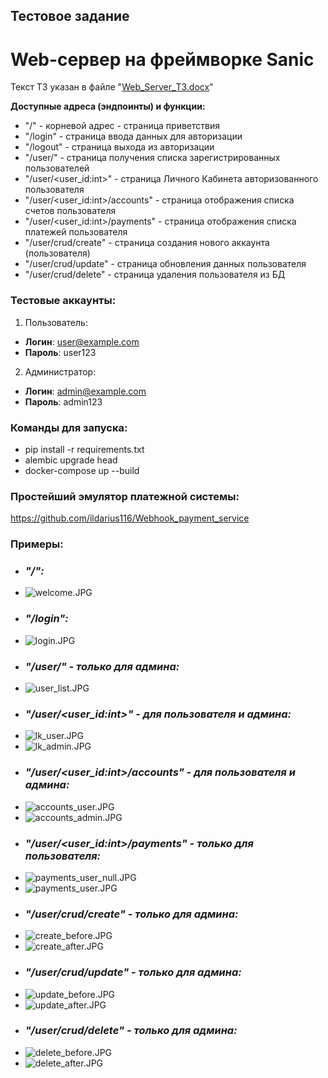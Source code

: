 ## Тестовое задание

# Web-сервер на фреймворке Sanic

Текст ТЗ указан в файле "[Web_Server_ТЗ.docx](Web_Server_%D2%C7.docx)"

__Доступные адреса (эндпоинты) и функции:__

* "/" - корневой адрес - страница приветствия
* "/login" - страница ввода данных для авторизации
* "/logout" - страница выхода из авторизации
* "/user/" - страница получения списка зарегистрированных пользователей
* "/user/<user_id:int>" - страница Личного Кабинета авторизованного пользователя
* "/user/<user_id:int>/accounts" - страница отображения списка счетов пользователя
* "/user/<user_id:int>/payments" - страница отображения списка платежей пользователя
* "/user/crud/create" - страница создания нового аккаунта (пользователя)
* "/user/crud/update" - страница обновления данных пользователя
* "/user/crud/delete" - страница удаления пользователя из БД

### Тестовые аккаунты:

1. Пользователь:
* **Логин**: user@example.com
* **Пароль**: user123

2. Администратор:
* **Логин**: admin@example.com
* **Пароль**: admin123

### Команды для запуска:
* pip install -r requirements.txt
* alembic upgrade head 
* docker-compose up --build

### Простейший эмулятор платежной системы:
https://github.com/ildarius116/Webhook_payment_service

### Примеры:

* ### _"/":_
* ![welcome.JPG](README%2Fwelcome.JPG)
* ### _"/login":_
* ![login.JPG](README%2Flogin.JPG)
* ### _"/user/" - только для админа:_
* ![user_list.JPG](README%2Fuser_list.JPG)
* ### _"/user/<user_id:int>" - для пользователя и админа:_
* ![lk_user.JPG](README%2Flk_user.JPG)
* ![lk_admin.JPG](README%2Flk_admin.JPG)
* ### _"/user/<user_id:int>/accounts" - для пользователя и админа:_
* ![accounts_user.JPG](README%2Faccounts_user.JPG)
* ![accounts_admin.JPG](README%2Faccounts_admin.JPG)
* ### _"/user/<user_id:int>/payments" - только для пользователя:_
* ![payments_user_null.JPG](README%2Fpayments_user_null.JPG)
* ![payments_user.JPG](README%2Fpayments_user.JPG)
* ### _"/user/crud/create" - только для админа:_
* ![create_before.JPG](README%2Fcreate_before.JPG)
* ![create_after.JPG](README%2Fcreate_after.JPG)
* ### _"/user/crud/update" - только для админа:_
* ![update_before.JPG](README%2Fupdate_before.JPG)
* ![update_after.JPG](README%2Fupdate_after.JPG)
* ### _"/user/crud/delete" - только для админа:_
* ![delete_before.JPG](README%2Fdelete_before.JPG)
* ![delete_after.JPG](README%2Fdelete_after.JPG)
